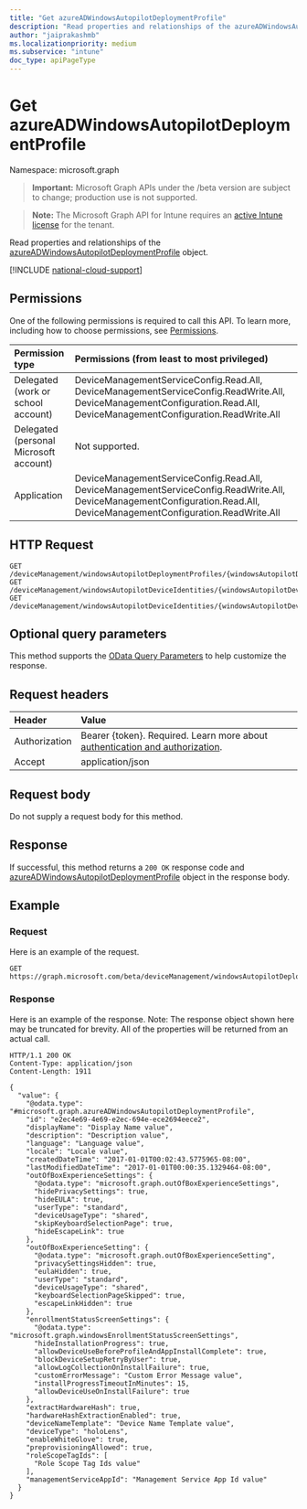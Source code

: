 ```yaml
---
title: "Get azureADWindowsAutopilotDeploymentProfile"
description: "Read properties and relationships of the azureADWindowsAutopilotDeploymentProfile object."
author: "jaiprakashmb"
ms.localizationpriority: medium
ms.subservice: "intune"
doc_type: apiPageType
---
```


# Get azureADWindowsAutopilotDeploymentProfile

Namespace: microsoft.graph

> **Important:** Microsoft Graph APIs under the /beta version are subject to change; production use is not supported.

> **Note:** The Microsoft Graph API for Intune requires an [active Intune license](https://go.microsoft.com/fwlink/?linkid=839381) for the tenant.

Read properties and relationships of the [azureADWindowsAutopilotDeploymentProfile](../resources/intune-enrollment-azureadwindowsautopilotdeploymentprofile.md) object.

[!INCLUDE [national-cloud-support](../../includes/all-clouds.md)]

## Permissions
One of the following permissions is required to call this API. To learn more, including how to choose permissions, see [Permissions](/graph/permissions-reference).

|Permission type|Permissions (from least to most privileged)|
|:---|:---|
|Delegated (work or school account)|DeviceManagementServiceConfig.Read.All, DeviceManagementServiceConfig.ReadWrite.All, DeviceManagementConfiguration.Read.All, DeviceManagementConfiguration.ReadWrite.All|
|Delegated (personal Microsoft account)|Not supported.|
|Application|DeviceManagementServiceConfig.Read.All, DeviceManagementServiceConfig.ReadWrite.All, DeviceManagementConfiguration.Read.All, DeviceManagementConfiguration.ReadWrite.All|

## HTTP Request
<!-- {
  "blockType": "ignored"
}
-->
``` http
GET /deviceManagement/windowsAutopilotDeploymentProfiles/{windowsAutopilotDeploymentProfileId}
GET /deviceManagement/windowsAutopilotDeviceIdentities/{windowsAutopilotDeviceIdentityId}/deploymentProfile
GET /deviceManagement/windowsAutopilotDeviceIdentities/{windowsAutopilotDeviceIdentityId}/intendedDeploymentProfile
```

## Optional query parameters
This method supports the [OData Query Parameters](/graph/query-parameters) to help customize the response.

## Request headers
|Header|Value|
|:---|:---|
|Authorization|Bearer {token}. Required. Learn more about [authentication and authorization](/graph/auth/auth-concepts).|
|Accept|application/json|

## Request body
Do not supply a request body for this method.

## Response
If successful, this method returns a `200 OK` response code and [azureADWindowsAutopilotDeploymentProfile](../resources/intune-enrollment-azureadwindowsautopilotdeploymentprofile.md) object in the response body.

## Example

### Request
Here is an example of the request.
``` http
GET https://graph.microsoft.com/beta/deviceManagement/windowsAutopilotDeploymentProfiles/{windowsAutopilotDeploymentProfileId}
```

### Response
Here is an example of the response. Note: The response object shown here may be truncated for brevity. All of the properties will be returned from an actual call.
``` http
HTTP/1.1 200 OK
Content-Type: application/json
Content-Length: 1911

{
  "value": {
    "@odata.type": "#microsoft.graph.azureADWindowsAutopilotDeploymentProfile",
    "id": "e2ec4e69-4e69-e2ec-694e-ece2694eece2",
    "displayName": "Display Name value",
    "description": "Description value",
    "language": "Language value",
    "locale": "Locale value",
    "createdDateTime": "2017-01-01T00:02:43.5775965-08:00",
    "lastModifiedDateTime": "2017-01-01T00:00:35.1329464-08:00",
    "outOfBoxExperienceSettings": {
      "@odata.type": "microsoft.graph.outOfBoxExperienceSettings",
      "hidePrivacySettings": true,
      "hideEULA": true,
      "userType": "standard",
      "deviceUsageType": "shared",
      "skipKeyboardSelectionPage": true,
      "hideEscapeLink": true
    },
    "outOfBoxExperienceSetting": {
      "@odata.type": "microsoft.graph.outOfBoxExperienceSetting",
      "privacySettingsHidden": true,
      "eulaHidden": true,
      "userType": "standard",
      "deviceUsageType": "shared",
      "keyboardSelectionPageSkipped": true,
      "escapeLinkHidden": true
    },
    "enrollmentStatusScreenSettings": {
      "@odata.type": "microsoft.graph.windowsEnrollmentStatusScreenSettings",
      "hideInstallationProgress": true,
      "allowDeviceUseBeforeProfileAndAppInstallComplete": true,
      "blockDeviceSetupRetryByUser": true,
      "allowLogCollectionOnInstallFailure": true,
      "customErrorMessage": "Custom Error Message value",
      "installProgressTimeoutInMinutes": 15,
      "allowDeviceUseOnInstallFailure": true
    },
    "extractHardwareHash": true,
    "hardwareHashExtractionEnabled": true,
    "deviceNameTemplate": "Device Name Template value",
    "deviceType": "holoLens",
    "enableWhiteGlove": true,
    "preprovisioningAllowed": true,
    "roleScopeTagIds": [
      "Role Scope Tag Ids value"
    ],
    "managementServiceAppId": "Management Service App Id value"
  }
}
```
